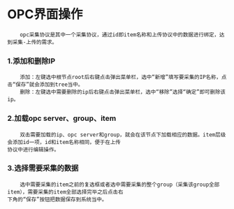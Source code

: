 # OPC界面操作

```
    opc采集协议是其中一个采集协议，通过id即item名称和上传协议中的数据进行绑定，达到采集-上传的需求。
```

### 1.添加和删除IP

```
    添加：左键选中根节点root后右键点击弹出菜单栏，选中“新增”填写要采集的IP名称，点击“保存”就会添加到tree当中。
    删除：左键选中需要删除的ip后右键点击弹出菜单栏，选中“移除”选择“确定”即可删除该ip。
```

### 2.加载opc server、group、item

```
    双击需要加载的ip、opc server和group，就会在该节点下加载相应的数据。item层级会添加id一项，id和item名称相同，便于在上传
协议中进行编辑操作。
```

### 3.选择需要采集的数据

```
    选中需要采集的item之前的复选框或者选中需要采集的整个group（采集该group全部item），需要采集的item全部选择完毕之后点击右
下角的“保存”按钮把数据保存到系统当中。
```



